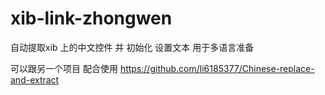 xib-link-zhongwen
=================

自动提取xib 上的中文控件 并 初始化 设置文本  用于多语言准备

可以跟另一个项目 配合使用 https://github.com/li6185377/Chinese-replace-and-extract
